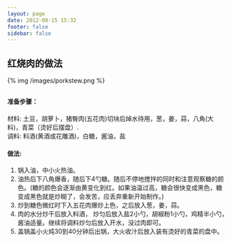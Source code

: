 ```yaml
---
layout: page
date: 2012-08-15 15:32
footer: false
sidebar: false
---
```




## 红烧肉的做法	
{% img /images/porkstew.png %} 

## 
#### 准备步骤：  
材料: 土豆，胡萝卜，猪臀肉(五花肉)切块后焯水待用，葱，姜，蒜，八角(大料)，青菜（烫好后摆盘）.    
调料: 料酒(黄酒或花雕酒)，白糖，酱油，盐

#### 做法: 
1. 锅入油，中小火热油。	
2. 油热后下八角爆香，随后下4勺糖。随后不停地搅拌的同时和注意观察糖的颜色。(糖的颜色会逐渐由黄变化到红。如果油温过高，糖会很快变成黑色，糖变成黑色就是炒糊了，会发苦，应丢弃重新开始制作。)  
3. 炒到糖色微红时下入五花肉爆炒上色，之后放入葱，姜，蒜。 
4. 肉的水分炒干后放入料酒， 炒匀后放入盐2小勺，胡椒粉1小勺，鸡精半小勺，酱油适量。继续将调料炒匀后放入开水，没过肉即可。 
5. 盖锅盖小火炖30到40分钟后出锅，大火收汁后放入装有烫好的青菜的盘中。 




